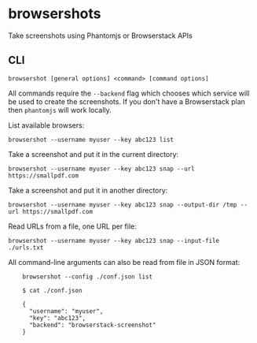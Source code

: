 browsershots
===

Take screenshots using Phantomjs or Browserstack APIs

CLI
---

    browsershot [general options] <command> [command options]

All commands require the `--backend` flag which chooses which service will be used to create the screenshots. If you don't have a Browserstack plan then `phantomjs` will work locally.

List available browsers:

    browsershot --username myuser --key abc123 list

Take a screenshot and put it in the current directory:

    browsershot --username myuser --key abc123 snap --url https://smallpdf.com

Take a screenshot and put it in another directory:

    browsershot --username myuser --key abc123 snap --output-dir /tmp --url https://smallpdf.com

Read URLs from a file, one URL per file:

    browsershot --username myuser --key abc123 snap --input-file ./urls.txt

All command-line arguments can also be read from file in JSON format:

        browsershot --config ./conf.json list

        $ cat ./conf.json

        {
          "username": "myuser",
          "key": "abc123",
          "backend": "browserstack-screenshot"
        }
